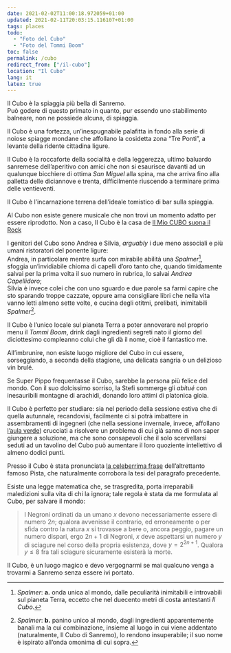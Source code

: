 ```yaml
---
date: 2021-02-02T11:00:18.972059+01:00
updated: 2021-02-11T20:03:15.116107+01:00
tags: places
todo:
  - "Foto del Cubo"
  - "Foto del Tommi Boom"
toc: false
permalink: /cubo
redirect_from: ["/il-cubo"]
location: "Il Cubo"
lang: it
latex: true
---
```

Il Cubo è la spiaggia più bella di Sanremo.\
Può godere di questo primato in quanto, pur essendo uno stabilimento balneare, non ne possiede alcuna, di spiaggia.

Il Cubo è una fortezza, un’inespugnabile palafitta in fondo alla serie di noiose spiagge mondane che affollano la cosidetta zona “Tre Ponti”, a levante della ridente cittadina ligure.

Il Cubo è la roccaforte della socialità e della leggerezza, ultimo baluardo sanremese dell’aperitivo con amici che non si esaurisce davanti ad un qualunque bicchiere di ottima *San Miguel* alla spina, ma che arriva fino alla palletta delle diciannove e trenta, difficilmente riuscendo a terminare prima delle ventieventi.

Il Cubo è l’incarnazione terrena dell’ideale tomistico di bar sulla spiaggia.

Al Cubo non esiste genere musicale che non trovi un momento adatto per essere riprodotto. Non a caso, Il Cubo è la casa de [Il Mio CUBO suona il Rock](/tutto#concertini "“Concertini” in Tutto")

I genitori del Cubo sono Andrea e Silvia, *arguably* i due meno associali e più umani ristoratori del ponente ligure:  
Andrea, in particolare mentre surfa con mirabile abilità una *Spalmer*[^1], sfoggia un’invidiabile chioma di capelli d’oro tanto che, quando timidamente salvai per la prima volta il suo numero in rubrica, lo salvai *Andrea Capellidoro*;  
Silvia è invece colei che con uno sguardo e due parole sa farmi capire che sto sparando troppe cazzate, oppure ama consigliare libri che nella vita vanno letti almeno sette volte, e cucina degli otitmi, prelibati, inimitabili *Spalmer*[^2].

Il Cubo è l’unico locale sul pianeta Terra a poter annoverare nel proprio menu il <cite>Tommi Boom</cite>, drink dagli ingredienti segreti nato il giorno del diciottesimo compleanno colui che gli dà il nome, cioè il fantastico me.

All’imbrunire, non esiste luogo migliore del Cubo in cui essere, sorseggiando, a seconda della stagione, una delicata sangria o un delizioso vin brulé.

Se Super Pippo frequentasse il Cubo, sarebbe la persona più felice del mondo. Con il suo dolcissimo sorriso, la Stefi sommerge gli *abitué* con inesauribili montagne di arachidi, donando loro attimi di platonica gioia.

Il Cubo è perfetto per studiare: sia nel periodo della sessione estiva che di quella autunnale, recandovisi, facilmente ci si potrà imbattere in assembramenti di ingegneri (che nella sessione invernale, invece, affollano [l’aula verde](/avanguardia "L’Avanguardia")) crucciati a risolvere un problema di cui già sanno di non saper giungere a soluzione, ma che sono consapevoli che il solo scervellarsi seduti ad un tavolino del Cubo può aumentare il loro quoziente intellettivo di almeno dodici punti.

Presso il Cubo è stata pronunciata [la celeberrima frase](/quotes#pista-studiare-sopravvalutato) dell’altrettanto famoso Pista, che naturalmente corrobora la tesi del paragrafo precedente.

Esiste una legge matematica che, se trasgredita, porta irreparabili maledizioni sulla vita di chi la ignora; tale regola è stata da me formulata al Cubo, per salvare il mondo:

> I Negroni ordinati da un umano $x$ devono necessariamente essere di numero $2n$; qualora avvenisse il contrario, ed erroneamente o per sfida contro la natura $x$ si trovasse a bere o, ancora peggio, pagare un numero dispari, ergo $2n+1$ di Negroni, $x$ deve aspettarsi un numero $y$ di sciagure nel corso della propria esistenza, dove $y = 2^{2n+1}$. Qualora $y \le 8$ fra tali sciagure sicuramente esisterà la morte.

Il Cubo, è un luogo magico e devo vergognarmi se mai qualcuno venga a trovarmi a Sanremo senza essere ivi portato.


[^1]: *Spalmer*: **a.** onda unica al mondo, dalle peculiarità inimitabili e introvabili sul pianeta Terra, eccetto che nel duecento metri di costa antestanti *Il Cubo*.
[^2]: *Spalmer*: **b.** panino unico al mondo, dagli ingredienti apparentemente banali ma la cui combinazione, insieme al luogo in cui viene addentato (naturalmente, Il Cubo di Sanremo), lo rendono insuperabile; il suo nome è ispirato all’onda omonima di cui sopra.

